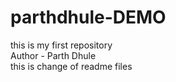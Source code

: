 # parthdhule-DEMO
this is my first repository
<br>
Author - Parth Dhule
<br>
this is change of readme files 
